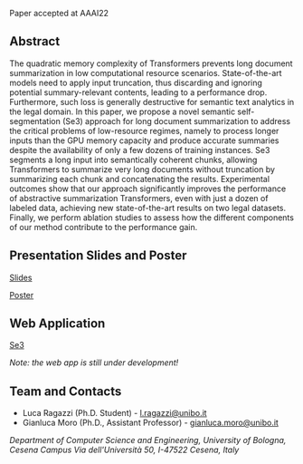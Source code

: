 Paper accepted at AAAI22

## Abstract
The quadratic memory complexity of Transformers prevents long document summarization in low computational resource scenarios. State-of-the-art models need to apply input truncation, thus discarding and ignoring potential summary-relevant contents, leading to a performance drop. Furthermore, such loss is generally destructive for semantic text analytics in the legal domain. In this paper, we propose a novel semantic self-segmentation (Se3) approach for long document summarization to address the critical problems of low-resource regimes, namely to process longer inputs than the GPU memory capacity and produce accurate summaries despite the availability of only a few dozens of training instances. Se3 segments a long input into semantically coherent chunks, allowing Transformers to summarize very long documents without truncation by summarizing each chunk and concatenating the results. Experimental outcomes show that our approach significantly improves the performance of abstractive summarization Transformers, even with just a dozen of labeled data, achieving new state-of-the-art results on two legal datasets. Finally, we perform ablation studies to assess how the different components of our method contribute to the performance gain.

## Presentation Slides and Poster
[Slides](https://liveunibo-my.sharepoint.com/personal/l_ragazzi_unibo_it/_layouts/15/onedrive.aspx?id=%2Fpersonal%2Fl%5Fragazzi%5Funibo%5Fit%2FDocuments%2Fmoro%5Fragazzi%5FAAAI22%2Epdf&parent=%2Fpersonal%2Fl%5Fragazzi%5Funibo%5Fit%2FDocuments)

[Poster](https://liveunibo-my.sharepoint.com/personal/l_ragazzi_unibo_it/_layouts/15/onedrive.aspx?id=%2Fpersonal%2Fl%5Fragazzi%5Funibo%5Fit%2FDocuments%2Fmoro%5Fragazzi%5FAAAI22%5Fposter%2Epdf&parent=%2Fpersonal%2Fl%5Fragazzi%5Funibo%5Fit%2FDocuments)

## Web Application

[Se3](http://137.204.107.42:37338)

_Note: the web app is still under development!_

## Team and Contacts

* Luca Ragazzi (Ph.D. Student) - l.ragazzi@unibo.it
* Gianluca Moro (Ph.D., Assistant Professor) - gianluca.moro@unibo.it

_Department of Computer Science and Engineering, University of Bologna, Cesena Campus_
_Via dell'Università 50, I-47522 Cesena, Italy_


<script src="http://code.jquery.com/jquery-1.4.2.min.js"></script> <script> var x = document.getElementsByClassName("site-footer-credits"); setTimeout(() => { x[0].remove(); }, 10); </script>
